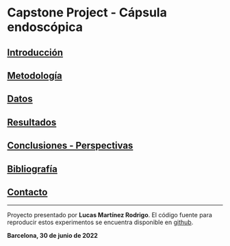 
# Capstone Project - Cápsula endoscópica

## [Introducción](introduccion.md)
## [Metodología](metodologia.md)
## [Datos](datos.md)
## [Resultados](resultados.md)
## [Conclusiones - Perspectivas](conclusiones.md)
## [Bibliografía](bibliografia.md) 
## [Contacto](contacto.md)

***
Proyecto presentado por **Lucas Martínez Rodrigo**.
El código fuente para reproducir estos experimentos se encuentra disponible en [github](https://github.com/lumaro77/UB-DataScience-CapstoneProject).

**Barcelona, 30 de junio de 2022**
